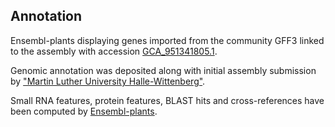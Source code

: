 **Annotation**
----------

Ensembl-plants displaying genes imported from the community GFF3 linked to the assembly with accession [GCA\_951341805.1](http://www.ebi.ac.uk/ena/data/view/GCA_951341805.1).

Genomic annotation was deposited along with initial assembly submission by ["Martin Luther University Halle-Wittenberg"](https://www.uni-halle.de/?lang=en).

Small RNA features, protein features, BLAST hits and cross-references have been
computed by [Ensembl-plants](https://plants.ensembl.org/info/genome/annotation/index.html).
